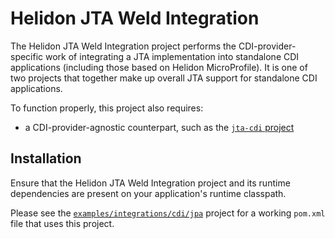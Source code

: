 # Helidon JTA Weld Integration

The Helidon JTA Weld Integration project performs the
CDI-provider-specific work of integrating a JTA implementation into
standalone CDI applications (including those based on Helidon
MicroProfile).  It is one of two projects that together make up
overall JTA support for standalone CDI applications.

To function properly, this project also requires:

* a CDI-provider-agnostic counterpart, such as the
 [`jta-cdi` project](../jta-cdi)

## Installation

Ensure that the Helidon JTA Weld Integration project and its runtime
dependencies are present on your application's runtime classpath.

Please see the
[`examples/integrations/cdi/jpa`](../../../examples/integrations/cdi/jpa/)
project for a working `pom.xml` file that uses this project.

